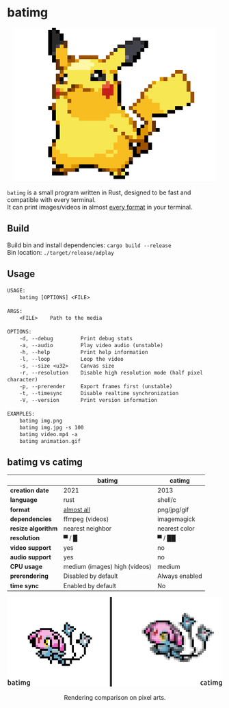 # batimg
<p align="center">
  <img src="./demo.gif">
</p>

`batimg` is a small program written in Rust, designed to be fast and compatible with every terminal.   
It can print images/videos in almost [every format](https://ffmpeg.org/ffmpeg-formats.html) in your terminal.

## Build
Build bin and install dependencies: `cargo build --release`  
Bin location: `./target/release/adplay`

## Usage
```
USAGE:
    batimg [OPTIONS] <FILE>

ARGS:
    <FILE>    Path to the media

OPTIONS:
    -d, --debug         Print debug stats
    -a, --audio         Play video audio (unstable)
    -h, --help          Print help information
    -l, --loop          Loop the video 
    -s, --size <u32>    Canvas size
    -r, --resolution    Disable high resolution mode (half pixel character)
    -p, --prerender     Export frames first (unstable)
    -t, --timesync      Disable realtime synchronization
    -V, --version       Print version information

EXAMPLES: 
    batimg img.png
    batimg img.jpg -s 100
    batimg video.mp4 -a
    batimg animation.gif
```

## batimg vs catimg

<div align="center">
	<table>
	<thead>
	  <tr>
	    <th></th>
	    <th><b>batimg</b></th>
	    <th><b>catimg</b></th>
	  </tr>
	</thead>
	<tbody>
	  <tr>
	    <td><b>creation date</b></td>
	    <td>2021</td>
	    <td>2013</td>
	  </tr>
	  <tr>
	    <td><b>language</b></td>
	    <td>rust</td>
	    <td>shell/c</td>
	  </tr>
	  <tr>
	    <td><b>format</b></td>
	    <td>
	        <a href="https://ffmpeg.org/ffmpeg-formats.html">
	        almost all
		</a>
	    </td>
	    <td>png/jpg/gif</td>
	  </tr>
	  <tr>
	    <td><b>dependencies</b></td>
	    <td>ffmpeg (videos)</td>
	    <td>imagemagick</td>
	  </tr>
	  <tr>
	    <td><b>resize algorithm</b></td>
	    <td>nearest neighbor</td>
	    <td>nearest color</td>
	  </tr>
	  <tr>
	    <td><b>resolution</b></td>
	    <td>▀ / █</td>
	    <td>▀ / ██</td>
	  </tr>
	  <tr>
	    <td><b>video support</b></td>
	    <td>yes</td>
	    <td>no</td>
	  </tr>
	  <tr>
	    <td><b>audio support</b></td>
	    <td>yes</td>
	    <td>no</td>
	  </tr>
	  <tr>
	    <td><b>CPU usage</b></td>
	    <td>medium (images) high (videos)</td>
	    <td>medium</td>
	  </tr>
	  <tr>
	    <td><b>prerendering</b></td>
	    <td>Disabled by default</td>
	    <td>Always enabled</td>
	  </tr>
	  <tr>
	    <td><b>time sync</b></td>
	    <td>Enabled by default</td>
	    <td>No</td>
	  </tr>
	</tbody>
	</table>
</div>

<p align="center">
  <img src="./rendering.gif">
</p>

<p align="center">
Rendering comparison on pixel arts.
</p>

